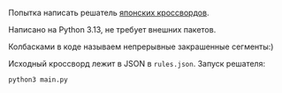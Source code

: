 Попытка написать решатель [японских кроссвордов](https://ru.wikipedia.org/wiki/%D0%AF%D0%BF%D0%BE%D0%BD%D1%81%D0%BA%D0%B8%D0%B9_%D0%BA%D1%80%D0%BE%D1%81%D1%81%D0%B2%D0%BE%D1%80%D0%B4).

Написано на Python 3.13, не требует внешних пакетов.

Колбасками в коде называем непрерывные закрашенные сегменты:)

Исходный кроссворд лежит в JSON в `rules.json`. Запуск решателя:

```bash
python3 main.py
```
